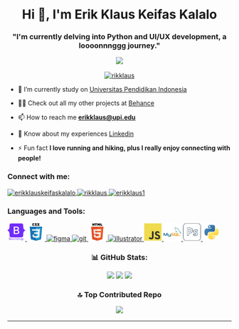 <h1 align="center">Hi 👋, I'm Erik Klaus Keifas Kalalo</h1>
<h3 align="center">"I'm currently delving into Python and UI/UX development, a loooonnnggg journey."</h3>

<p align="center">
  <a href="https://visitcount.itsvg.in">
    <img src="https://visitcount.itsvg.in/api?id=rikklaus&icon=0&color=0" />
  </a>
</p>

<p align="center"> 
  <a href="https://github.com/ryo-ma/github-profile-trophy">
    <img src="https://github-profile-trophy.vercel.app/?username=rikklaus" alt="rikklaus" />
  </a> 
</p>

- 🔭 I’m currently study on [Universitas Pendidikan Indonesia](https://id.wikipedia.org/wiki/Universitas_Pendidikan_Indonesia)

- 👨‍💻 Check out all my other projects at [Behance](https://www.behance.net/erikklaus1)

- 📫 How to reach me **erikklaus@upi.edu**

- 📄 Know about my experiences [Linkedin](https://www.linkedin.com/in/erikklauskeifaskalalo/)

- ⚡ Fun fact **I love running and hiking, plus I really enjoy connecting with people!**

<h3 align="left">Connect with me:</h3>
<p align="left">
  <a href="https://linkedin.com/in/erikklauskeifaskalalo" target="blank">
    <img align="center" src="https://raw.githubusercontent.com/rahuldkjain/github-profile-readme-generator/master/src/images/icons/Social/linked-in-alt.svg" alt="erikklauskeifaskalalo" height="30" width="40" />
  </a>
  <a href="https://instagram.com/rikklaus" target="blank">
    <img align="center" src="https://raw.githubusercontent.com/rahuldkjain/github-profile-readme-generator/master/src/images/icons/Social/instagram.svg" alt="rikklaus" height="30" width="40" />
  </a>
  <a href="https://www.behance.net/erikklaus1" target="blank">
    <img align="center" src="https://raw.githubusercontent.com/rahuldkjain/github-profile-readme-generator/master/src/images/icons/Social/behance.svg" alt="erikklaus1" height="30" width="40" />
  </a>
</p>

<h3 align="left">Languages and Tools:</h3>
<p align="left"> 
  <a href="https://getbootstrap.com" target="_blank" rel="noreferrer"> 
    <img src="https://raw.githubusercontent.com/devicons/devicon/master/icons/bootstrap/bootstrap-plain-wordmark.svg" alt="bootstrap" width="40" height="40" /> 
  </a> 
  <a href="https://www.w3schools.com/css/" target="_blank" rel="noreferrer"> 
    <img src="https://raw.githubusercontent.com/devicons/devicon/master/icons/css3/css3-original-wordmark.svg" alt="css3" width="40" height="40" /> 
  </a> 
  <a href="https://www.figma.com/" target="_blank" rel="noreferrer"> 
    <img src="https://www.vectorlogo.zone/logos/figma/figma-icon.svg" alt="figma" width="40" height="40" /> 
  </a> 
  <a href="https://git-scm.com/" target="_blank" rel="noreferrer"> 
    <img src="https://www.vectorlogo.zone/logos/git-scm/git-scm-icon.svg" alt="git" width="40" height="40" /> 
  </a> 
  <a href="https://www.w3.org/html/" target="_blank" rel="noreferrer"> 
    <img src="https://raw.githubusercontent.com/devicons/devicon/master/icons/html5/html5-original-wordmark.svg" alt="html5" width="40" height="40" /> 
  </a> 
  <a href="https://www.adobe.com/in/products/illustrator.html" target="_blank" rel="noreferrer"> 
    <img src="https://www.vectorlogo.zone/logos/adobe_illustrator/adobe_illustrator-icon.svg" alt="illustrator" width="40" height="40" /> 
  </a> 
  <a href="https://developer.mozilla.org/en-US/docs/Web/JavaScript" target="_blank" rel="noreferrer"> 
    <img src="https://raw.githubusercontent.com/devicons/devicon/master/icons/javascript/javascript-original.svg" alt="javascript" width="40" height="40" /> 
  </a> 
  <a href="https://www.mysql.com/" target="_blank" rel="noreferrer"> 
    <img src="https://raw.githubusercontent.com/devicons/devicon/master/icons/mysql/mysql-original-wordmark.svg" alt="mysql" width="40" height="40" /> 
  </a> 
  <a href="https://www.photoshop.com/en" target="_blank" rel="noreferrer"> 
    <img src="https://raw.githubusercontent.com/devicons/devicon/master/icons/photoshop/photoshop-line.svg" alt="photoshop" width="40" height="40" /> 
  </a> 
  <a href="https://www.python.org" target="_blank" rel="noreferrer"> 
    <img src="https://raw.githubusercontent.com/devicons/devicon/master/icons/python/python-original.svg" alt="python" width="40" height="40" /> 
  </a> 
</p>

<h3 align="center">📊 GitHub Stats:</h3>
<p align="center">
  <img src="https://github-readme-stats.vercel.app/api/top-langs/?username=rikklaus&theme=default_repocard&hide_border=false&include_all_commits=false&count_private=false&layout=compact" width="39%" />
  <img src="https://github-readme-stats.vercel.app/api?username=rikklaus&theme=default_repocard&hide_border=false&include_all_commits=false&count_private=false" width="42%" /> 
  <img src="https://github-readme-streak-stats.herokuapp.com/?user=rikklaus&theme=default_repocard&hide_border=false" width="48%" />
</p>

<h3 align="center">🔝 Top Contributed Repo</h3>
<p align="center">
  <img src="https://github-contributor-stats.vercel.app/api?username=rikklaus&limit=5&theme=default_repocard&combine_all_yearly_contributions=true" width="48%" />
</p>

---
